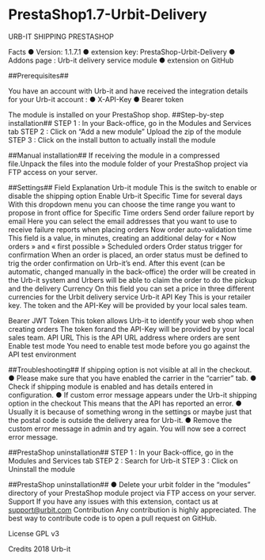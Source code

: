 # PrestaShop1.7-Urbit-Delivery

URB-IT SHIPPING PRESTASHOP

Facts ●	Version: 1.1.7.1 ●	extension key: PrestaShop-Urbit-Delivery ●	Addons page : Urb-it delivery service module ● extension on GitHub

##Prerequisites##

You have an account with Urb-it and have received the integration details for your Urb-it account :
●	X-API-Key ●	Bearer token

The module is installed on your PrestaShop shop.
##Step-by-step installation## STEP 1 : In your Back-office, go in the Modules and Services tab STEP 2 : Click on “Add a new module” Upload the zip of the module STEP 3 : Click on the install button to actually install the module

##Manual installation## If receiving the module in a compressed file.Unpack the files into the module folder of your PrestaShop project via FTP access on your server.

##Settings## Field	Explanation Urb-it module	This is the switch to enable or disable the shipping option Enable Urb-it Specific Time for several days With this dropdown menu you can choose the time range you want to propose in front office for Specific Time orders Send order failure report by email	Here you can select the email addresses that you want to use to receive failure reports when placing orders Now order auto-validation time	This field is a value, in minutes, creating an additional delay for « Now orders » and « first possible » Scheduled orders Order status trigger for confirmation	When an order is placed, an order status must be defined to trig the order confirmation on Urb-it’s end. After this event (can be automatic, changed manually in the back-office) the order will be created in the Urb-it system and Urbers will be able to claim the order to do the pickup and the delivery Currency	On this field you can set a price in three different currencies for the Urbit delivery service Urb-it API Key	This is your retailer key. The token and the API-Key will be provided by your local sales team.

Bearer JWT Token	This token allows Urb-it to identify your web shop when creating orders The token forand the API-Key will be provided by your local sales team. API URL	This is the API URL address where orders are sent Enable test mode	You need to enable test mode before you go against the API test environment

##Troubleshooting## If shipping option is not visible at all in the checkout. ●	Please make sure that you have enabled the carrier in the “carrier” tab. ●	Check if shipping module is enabled and has details entered in configuration. ●	If custom error message appears under the Urb-it shipping option in the checkout This means that the API has reported an error. ● Usually it is because of something wrong in the settings or maybe just that the postal code is outside the delivery area for Urb-it. ●	Remove the custom error message in admin and try again. You will now see a correct error message.

##PrestaShop uninstallation## STEP 1 : In your Back-office, go in the Modules and Services tab STEP 2 : Search for Urb-it STEP 3 : Click on Uninstall the module

##PrestaShop uninstallation## ●	Delete your urbit folder in the “modules” directory of your PrestaShop module project via FTP access on your server. Support If you have any issues with this extension, contact us at support@urbit.com Contribution Any contribution is highly appreciated. The best way to contribute code is to open a pull request on GitHub.

License GPL v3

Credits 2018 Urb-it
